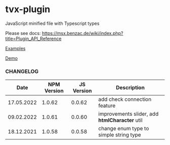 # tvx-plugin

JavaScript minified file with Typescript types

Please see docs: https://msx.benzac.de/wiki/index.php?title=Plugin_API_Reference

[Examples](https://github.com/benzac-de/msx-interaction-plugin-examples)

[Demo](http://msx.benzac.de/?start=menu:request:interaction:init@http://msx.benzac.de/github/msx-interaction-plugin-examples/index.html)

### CHANGELOG

| Date       | NPM Version | JS Version | Description                                     |
|------------|-------------|------------|-------------------------------------------------|
| 17.05.2022 | 1.0.62      | 0.0.62     | add check connection feature                    |
| 09.02.2022 | 1.0.61      | 0.0.60     | improvements slider, add **htmlCharacter** util |
| 18.12.2021 | 1.0.58      | 0.0.58     | change enum type to simple string type          |